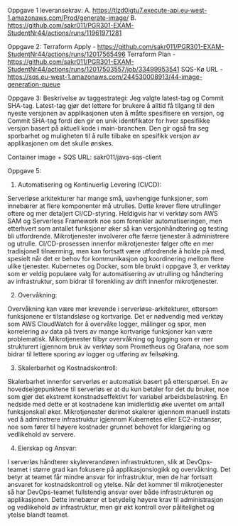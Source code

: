 Oppgave 1 leveransekrav:
A. https://tlzd0igtu7.execute-api.eu-west-1.amazonaws.com/Prod/generate-image/
B. https://github.com/sakr011/PGR301-EXAM-StudentNr44/actions/runs/11961971281

Oppgave 2:
Terraform Apply - https://github.com/sakr011/PGR301-EXAM-StudentNr44/actions/runs/12017565496
Terraform Plan  - https://github.com/sakr011/PGR301-EXAM-StudentNr44/actions/runs/12017503557/job/33499953541
SQS-Kø URL      - https://sqs.eu-west-1.amazonaws.com/244530008913/44-image-generation-queue

Oppgave 3:
Beskrivelse av taggestrategi:
Jeg valgte latest-tag og Commit SHA-tag. 
Latest-tag gjør det lettere for brukere å alltid få tilgang til 
den nyeste versjonen av applikasjonen uten å måtte spesifisere en versjon,
og Commit SHA-tag fordi den gir en unik identifikator for hver spesifikke 
versjon basert på aktuell kode i main-branchen. Den gir også fra seg sporbarhet 
og muligheten til å rulle tilbake en spesifikk versjon av applikasjonen om det 
skulle ønskes.

Container image + SQS URL: sakr011/java-sqs-client

Oppgave 5:

1. Automatisering og Kontinuerlig Levering (CI/CD):

Serverløse arkitekturer har mange små, uavhengige funksjoner, som innebærer at
flere komponenter må utrulles. Dette krever flere utrullinger oftere og 
mer detaljert CI/CD-styring. Heldigvis har vi verktøy som AWS SAM og 
Serverless Framework noe som forenkler automatiseringen, men etterhvert som 
antallet funksjoner øker så kan versjonhåndtering og testing bli utfordrende.
Mikrotjenester involverer ofte færre tjenester å administrere og utrulle.
CI/CD-prosessen innenfor mikrotjenester følger ofte en mer tradisjonell 
tilnærming, men kan fortsatt være utfordrende å holde på med, spesielt når det
er behov for kommunikasjon og koordinering mellom flere ulike tjenester.
Kubernetes og Docker, som ble brukt i oppgave 3, er verktøy som er veldig
populære valg for automatisering av utrulling og håndtering av infrastruktur,
som bidrar til forenkling av drift innenfor mikrotjenester.

2. Overvåkning:

Overvåkning kan være mer krevende i serverløse-arkitekturer, ettersom
funksjonene er tilstandsløse og kortvarige. Det er nødvendig med verktøy som 
AWS CloudWatch for å overvåke logger, målinger og spor, men korrelering av data
på tvers av mange kortvarige funksjoner kan være problematisk. 
Mikrotjenester tilbyr overvåkning og logging som er mer strukturert igjennom 
bruk av verktøy som Prometheus og Grafana, noe som bidrar til lettere sporing 
av logger og utføring av feilsøking.

3. Skalerbarhet og Kostnadskontroll:

Skalerbarhet innenfor serverløs er automatisk basert på etterspørsel.
En av hovedselgepunktene til serverløs er at du kun betaler for det du bruker,
noe som gjør det ekstremt konstnadseffektivt for variabel arbeidsbelastning.
En nedside med dette er at kostnadene kan imidlertidig øke uventet om antall 
funksjonskall øker. Mikrotjenester derimot skalerer igjennom manuell instats 
ved å adminstrere infrastruktur igjennom Kubernetes eller EC2-instanser, 
noe som fører til høyere kostnader grunnet behovet for klargjøring og 
vedlikehold av servere.

4. Eierskap og Ansvar:

I serverløs håndterer skyleverandøren infrastrukturen, slik at DevOps-teamet
i større grad kan fokusere på applikasjonslogikk og overvåkning. Det betyr at 
teamet får mindre ansvar for infrastruktur, men de har fortsatt ansvaret for
kostnadskontroll og ytelse. Når det kommer til mikrotjenester så har
DevOps-teamet fullstendig ansvar over både infrastrukturen og applikasjonen.
Dette innebærer et betydelig høyere krav til administrasjon og vedlikehold av
infrastruktur, men gir økt kontroll over pålitelighet og ytelse blandt teamet.

